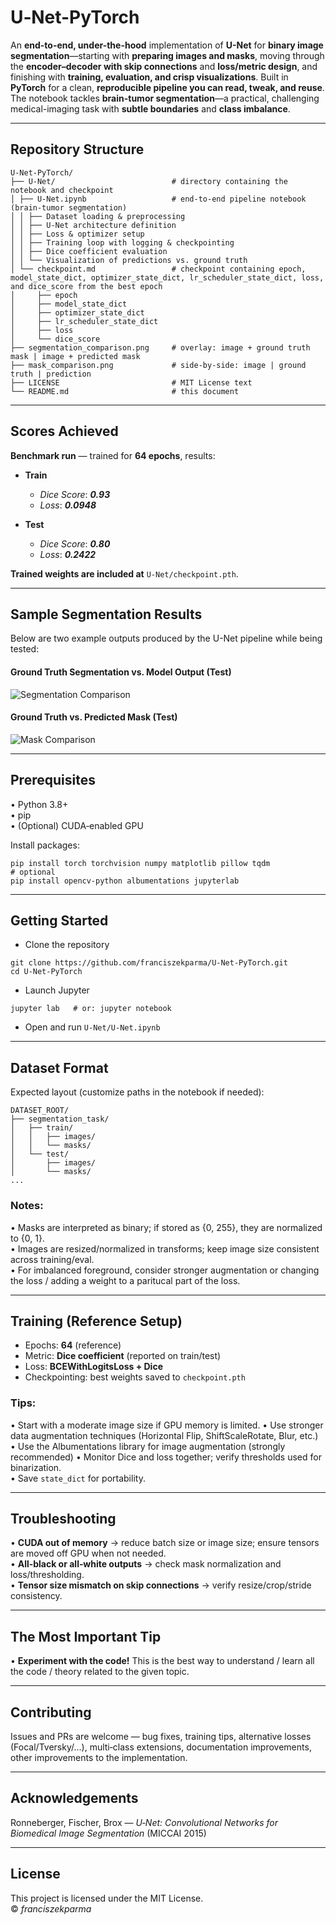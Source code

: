 # U‑Net-PyTorch

An **end-to-end, under-the-hood** implementation of **U-Net** for **binary image segmentation**—starting with **preparing images and masks**, moving through the **encoder–decoder with skip connections** and **loss/metric design**, and finishing with **training, evaluation, and crisp visualizations**. Built in **PyTorch** for a clean, **reproducible pipeline you can read, tweak, and reuse**. The notebook tackles **brain-tumor segmentation**—a practical, challenging medical-imaging task with **subtle boundaries** and **class imbalance**.


---

## Repository Structure

```
U‑Net‑PyTorch/
├── U‑Net/                          # directory containing the notebook and checkpoint
│ ├── U‑Net.ipynb                   # end-to-end pipeline notebook (brain-tumor segmentation)
│ │ ├── Dataset loading & preprocessing
│ │ ├── U‑Net architecture definition
│ │ ├── Loss & optimizer setup
│ │ ├── Training loop with logging & checkpointing
│ │ ├── Dice coefficient evaluation
│ │ └── Visualization of predictions vs. ground truth
│ └── checkpoint.md                 # checkpoint containing epoch, model_state_dict, optimizer_state_dict, lr_scheduler_state_dict, loss, and dice_score from the best epoch
│     ├── epoch                      
│     ├── model_state_dict         
│     ├── optimizer_state_dict      
│     ├── lr_scheduler_state_dict  
│     ├── loss                      
│     └── dice_score                
├── segmentation_comparison.png     # overlay: image + ground truth mask | image + predicted mask
├── mask_comparison.png             # side‑by‑side: image | ground truth | prediction
├── LICENSE                         # MIT License text
└── README.md                       # this document
```

---
## Scores Achieved  

**Benchmark run** — trained for **64 epochs**, results:  

- **Train**  
  - *Dice Score*: ***0.93***
  - *Loss*: ***0.0948***

- **Test**  
  - *Dice Score*: ***0.80***
  - *Loss*: ***0.2422***

**Trained weights are included at** `U‑Net/checkpoint.pth`.

---
## Sample Segmentation Results

Below are two example outputs produced by the U-Net pipeline while being tested:



#### Ground Truth Segmentation vs. Model Output (Test)  

![Segmentation Comparison](https://github.com/franciszekparma/U-Net-PyTorch/blob/162be42e858d2cc66024425f5293f52a38bbb23e/segmentation_comparison.png)



#### Ground Truth vs. Predicted Mask (Test) 

![Mask Comparison](https://github.com/franciszekparma/U-Net-PyTorch/blob/aa32f4b3cc8450f17b6bf56eaa12b6467fce363c/mask_comparison.png)


---

## Prerequisites

• Python 3.8+  
• pip  
• (Optional) CUDA‑enabled GPU  

Install packages:

```
pip install torch torchvision numpy matplotlib pillow tqdm
# optional
pip install opencv-python albumentations jupyterlab
```

---

## Getting Started

* Clone the repository  

```
git clone https://github.com/franciszekparma/U-Net-PyTorch.git
cd U-Net-PyTorch
```

* Launch Jupyter  

```
jupyter lab   # or: jupyter notebook
```

* Open and run `U‑Net/U‑Net.ipynb`

---

## Dataset Format

Expected layout (customize paths in the notebook if needed):

```
DATASET_ROOT/
├── segmentation_task/
│   ├── train/
│   │   ├── images/
│   │   └── masks/
│   └── test/
│       ├── images/
│       └── masks/
...
```

### **Notes:**
• Masks are interpreted as binary; if stored as {0, 255}, they are normalized to {0, 1}.  
• Images are resized/normalized in transforms; keep image size consistent across training/eval.  
• For imbalanced foreground, consider stronger augmentation or changing the loss / adding a weight to a paritucal part of the loss.  

---

## Training (Reference Setup)

* Epochs: **64** (reference)
* Metric: **Dice coefficient** (reported on train/test)
* Loss:   **BCEWithLogitsLoss + Dice**
* Checkpointing: best weights saved to `checkpoint.pth`  

### **Tips:**

• Start with a moderate image size if GPU memory is limited. 
• Use stronger data augmentation techniques (Horizontal Flip, ShiftScaleRotate, Blur, etc.)  
• Use the Albumentations library for image augmentation (strongly recommended)
• Monitor Dice and loss together; verify thresholds used for binarization.  
• Save `state_dict` for portability.    

---

## Troubleshooting

• **CUDA out of memory** → reduce batch size or image size; ensure tensors are moved off GPU when not needed.  
• **All‑black or all‑white outputs** → check mask normalization and loss/thresholding.  
• **Tensor size mismatch on skip connections** → verify resize/crop/stride consistency. 


---
## The Most Important Tip  
• **Experiment with the code!** This is the best way to understand / learn all the code / theory related to the given topic.  

---
## Contributing

Issues and PRs are welcome — bug fixes, training tips, alternative losses (Focal/Tversky/...), multi‑class extensions, documentation improvements, other improvements to the implementation.


---
## Acknowledgements

Ronneberger, Fischer, Brox — *U‑Net: Convolutional Networks for Biomedical Image Segmentation* (MICCAI 2015)

---

## License

This project is licensed under the MIT License.  
© *franciszekparma* 

